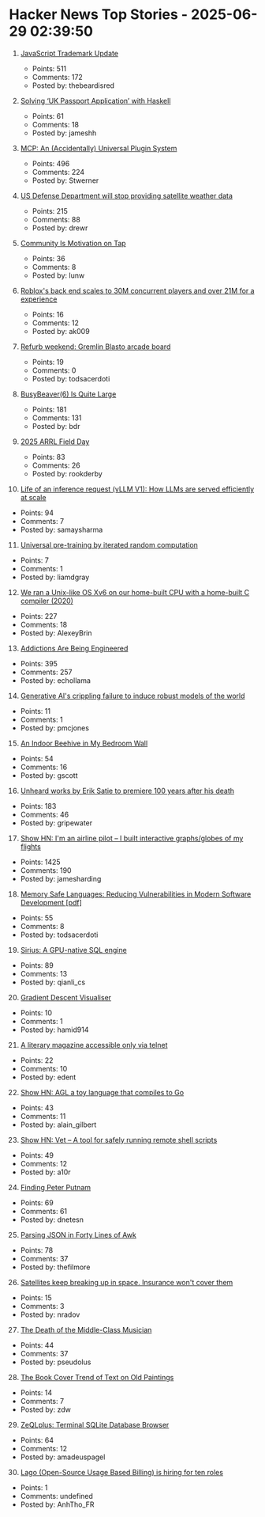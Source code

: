 # Hacker News Top Stories - 2025-06-29 02:39:50

1. [JavaScript Trademark Update](https://deno.com/blog/deno-v-oracle4)
   - Points: 511
   - Comments: 172
   - Posted by: thebeardisred

2. [Solving ‘UK Passport Application’ with Haskell](https://jameshaydon.github.io/passport/)
   - Points: 61
   - Comments: 18
   - Posted by: jameshh

3. [MCP: An (Accidentally) Universal Plugin System](https://worksonmymachine.substack.com/p/mcp-an-accidentally-universal-plugin)
   - Points: 496
   - Comments: 224
   - Posted by: Stwerner

4. [US Defense Department will stop providing satellite weather data](https://text.npr.org/nx-s1-5446120)
   - Points: 215
   - Comments: 88
   - Posted by: drewr

5. [Community Is Motivation on Tap](https://alanwu.xyz/posts/community/)
   - Points: 36
   - Comments: 8
   - Posted by: lunw

6. [Roblox's back end scales to 30M concurrent players and over 21M for a experience](https://corp.roblox.com/newsroom/2025/06/roblox-infrastructure-supporting-record-breaking-games)
   - Points: 16
   - Comments: 12
   - Posted by: ak009

7. [Refurb weekend: Gremlin Blasto arcade board](http://oldvcr.blogspot.com/2025/06/refurb-weekend-gremlin-blasto-arcade.html)
   - Points: 19
   - Comments: 0
   - Posted by: todsacerdoti

8. [BusyBeaver(6) Is Quite Large](https://scottaaronson.blog/?p=8972)
   - Points: 181
   - Comments: 131
   - Posted by: bdr

9. [2025 ARRL Field Day](https://www.arrl.org/field-day)
   - Points: 83
   - Comments: 26
   - Posted by: rookderby

10. [Life of an inference request (vLLM V1): How LLMs are served efficiently at scale](https://www.ubicloud.com/blog/life-of-an-inference-request-vllm-v1)
   - Points: 94
   - Comments: 7
   - Posted by: samaysharma

11. [Universal pre-training by iterated random computation](https://arxiv.org/abs/2506.20057)
   - Points: 7
   - Comments: 1
   - Posted by: liamdgray

12. [We ran a Unix-like OS Xv6 on our home-built CPU with a home-built C compiler (2020)](https://fuel.edby.coffee/posts/how-we-ported-xv6-os-to-a-home-built-cpu-with-a-home-built-c-compiler/)
   - Points: 227
   - Comments: 18
   - Posted by: AlexeyBrin

13. [Addictions Are Being Engineered](https://masonyarbrough.substack.com/p/engineered-addictions)
   - Points: 395
   - Comments: 257
   - Posted by: echollama

14. [Generative AI's crippling failure to induce robust models of the world](https://garymarcus.substack.com/p/generative-ais-crippling-and-widespread)
   - Points: 11
   - Comments: 1
   - Posted by: pmcjones

15. [An Indoor Beehive in My Bedroom Wall](https://www.keepingbackyardbees.com/an-indoor-beehive-zbwz1810zsau/)
   - Points: 54
   - Comments: 16
   - Posted by: gscott

16. [Unheard works by Erik Satie to premiere 100 years after his death](https://www.theguardian.com/music/2025/jun/26/unheard-works-by-erik-satie-to-premiere-100-years-after-his-death)
   - Points: 183
   - Comments: 46
   - Posted by: gripewater

17. [Show HN: I'm an airline pilot – I built interactive graphs/globes of my flights](https://jameshard.ing/pilot)
   - Points: 1425
   - Comments: 190
   - Posted by: jamesharding

18. [Memory Safe Languages: Reducing Vulnerabilities in Modern Software Development [pdf]](https://media.defense.gov/2025/Jun/23/2003742198/-1/-1/0/CSI_MEMORY_SAFE_LANGUAGES_REDUCING_VULNERABILITIES_IN_MODERN_SOFTWARE_DEVELOPMENT.PDF)
   - Points: 55
   - Comments: 8
   - Posted by: todsacerdoti

19. [Sirius: A GPU-native SQL engine](https://github.com/sirius-db/sirius)
   - Points: 89
   - Comments: 13
   - Posted by: qianli_cs

20. [Gradient Descent Visualiser](https://uclaacm.github.io/gradient-descent-visualiser/)
   - Points: 10
   - Comments: 1
   - Posted by: hamid914

21. [A literary magazine accessible only via telnet](undefined)
   - Points: 22
   - Comments: 10
   - Posted by: edent

22. [Show HN: AGL a toy language that compiles to Go](https://github.com/alaingilbert/agl)
   - Points: 43
   - Comments: 11
   - Posted by: alain_gilbert

23. [Show HN: Vet – A tool for safely running remote shell scripts](https://getvet.sh)
   - Points: 49
   - Comments: 12
   - Posted by: a10r

24. [Finding Peter Putnam](https://nautil.us/finding-peter-putnam-1218035/)
   - Points: 69
   - Comments: 61
   - Posted by: dnetesn

25. [Parsing JSON in Forty Lines of Awk](https://akr.am/blog/posts/parsing-json-in-forty-lines-of-awk)
   - Points: 78
   - Comments: 37
   - Posted by: thefilmore

26. [Satellites keep breaking up in space. Insurance won't cover them](https://www.space.com/space-exploration/satellites/satellites-keep-breaking-up-in-space-insurance-wont-cover-them)
   - Points: 15
   - Comments: 3
   - Posted by: nradov

27. [The Death of the Middle-Class Musician](https://thewalrus.ca/the-death-of-the-middle-class-musician/)
   - Points: 44
   - Comments: 37
   - Posted by: pseudolus

28. [The Book Cover Trend of Text on Old Paintings](https://www.nytimes.com/2025/06/21/books/review/book-cover-trends.html)
   - Points: 14
   - Comments: 7
   - Posted by: zdw

29. [ZeQLplus: Terminal SQLite Database Browser](https://github.com/ZetloStudio/ZeQLplus)
   - Points: 64
   - Comments: 12
   - Posted by: amadeuspagel

30. [Lago (Open-Source Usage Based Billing) is hiring for ten roles](https://www.ycombinator.com/companies/lago/jobs)
   - Points: 1
   - Comments: undefined
   - Posted by: AnhTho_FR

